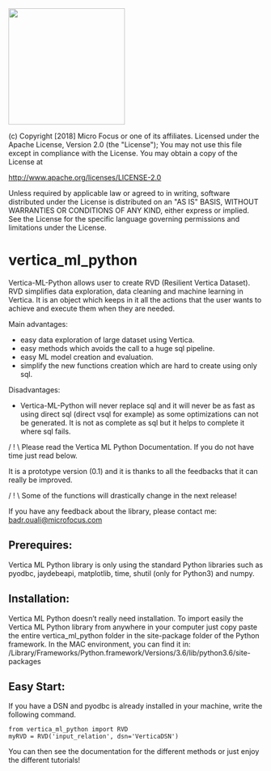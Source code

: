 <img src='./tutorials/images/vpython.png' width="230px">

(c) Copyright [2018] Micro Focus or one of its affiliates. 
Licensed under the Apache License, Version 2.0 (the "License");
You may not use this file except in compliance with the License.
You may obtain a copy of the License at

http://www.apache.org/licenses/LICENSE-2.0

Unless required by applicable law or agreed to in writing, software
distributed under the License is distributed on an "AS IS" BASIS,
WITHOUT WARRANTIES OR CONDITIONS OF ANY KIND, either express or implied.
See the License for the specific language governing permissions and
limitations under the License.

# vertica_ml_python

Vertica-ML-Python allows user to create  RVD (Resilient Vertica Dataset). RVD  simplifies data exploration, data cleaning and machine learning in  Vertica. It is an object which keeps in it all the actions that the user wants to achieve and execute them when they are needed.   

Main advantages:
 - easy data exploration of large dataset using Vertica.
 - easy methods which avoids the call to a huge sql pipeline.
 - easy ML model creation and evaluation.
 - simplify the new functions creation which are hard to create using only sql.

Disadvantages:
 - Vertica-ML-Python will never replace sql and it will never be as fast as using direct sql (direct vsql for example) as some optimizations can not be generated. It is not as complete as sql but it helps to complete it where sql fails.

/ ! \ Please read the Vertica ML Python Documentation. If you do not have time just read below.

It is a prototype version (0.1) and it is thanks to all the feedbacks that it can really be improved. 

/ ! \ Some of the functions will drastically change in the next release!

If you have any feedback about the library, please contact me: badr.ouali@microfocus.com

## Prerequires:

Vertica ML Python library is only using the standard Python libraries such as pyodbc, jaydebeapi, matplotlib, time, shutil (only for Python3) and numpy.

## Installation:

Vertica ML Python doesn’t really need installation.
To import easily the Vertica ML Python library from anywhere in your computer just copy paste the entire vertica_ml_python folder in the site-package folder of the Python framework. In the MAC environment, you can find it in: 
 /Library/Frameworks/Python.framework/Versions/3.6/lib/python3.6/site-packages

## Easy Start:

If you have a DSN and pyodbc is already installed in your machine, write the following command.

```
from vertica_ml_python import RVD
myRVD = RVD('input_relation', dsn='VerticaDSN')
```

You can then see the documentation for the different methods or just enjoy the different tutorials!
